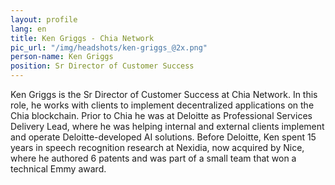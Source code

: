 ```yaml
---
layout: profile
lang: en
title: Ken Griggs - Chia Network
pic_url: "/img/headshots/ken-griggs_@2x.png"
person-name: Ken Griggs
position: Sr Director of Customer Success
---
```


Ken Griggs is the Sr Director of Customer Success at Chia Network. In this role, he works with clients to implement decentralized applications on the Chia blockchain.  Prior to Chia he was at Deloitte as Professional Services Delivery Lead, where he was helping internal and external clients implement and operate Deloitte-developed AI solutions. Before Deloitte, Ken spent 15 years in speech recognition research at Nexidia, now acquired by Nice, where he authored 6 patents and was part of a small team that won a technical Emmy award.